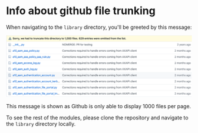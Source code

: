 # Info about github file trunking
When navigating to the `library` directory, you'll be greeted by this message:

![Github Trunk](/docs/trunc.png)

This message is shown as Github is only able to display 1000 files per page.

To see the rest of the modules, please clone the repository and navigate to the `library` directory locally.
